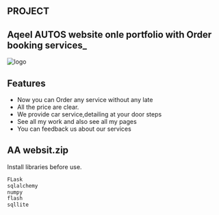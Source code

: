 ## PROJECT
## Aqeel AUTOS website onle portfolio with Order booking services_
![logo](https://user-images.githubusercontent.com/80625836/137516737-1714bb50-d5b7-4a16-907d-3d4ee0198f0f.jpg)


## Features

- Now you can Order any service without any late 
- All the price are clear.
- We provide car service,detailing at your door steps 
- See all my work and also see all my pages
- You can feedback us about our services


## AA websit.zip

Install libraries before use.

```sh
FLask
sqlalchemy
numpy
flash
sqllite
